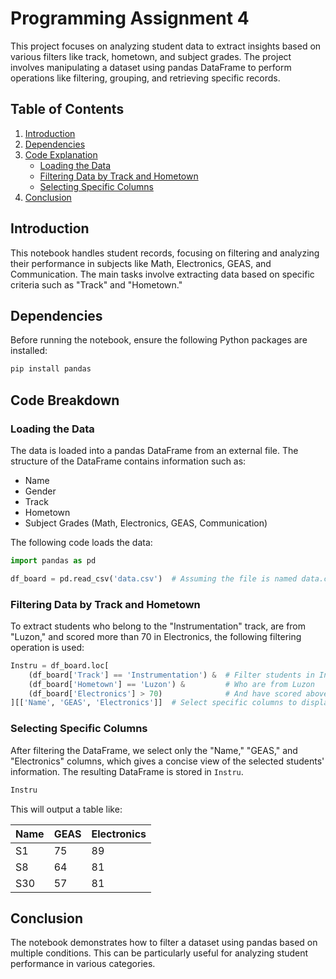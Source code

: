 
# Programming Assignment 4

This project focuses on analyzing student data to extract insights based on various filters like track, hometown, and subject grades. The project involves manipulating a dataset using pandas DataFrame to perform operations like filtering, grouping, and retrieving specific records.

## Table of Contents
1. [Introduction](#introduction)
2. [Dependencies](#dependencies)
3. [Code Explanation](#code-explanation)
   - [Loading the Data](#loading-the-data)
   - [Filtering Data by Track and Hometown](#filtering-data-by-track-and-hometown)
   - [Selecting Specific Columns](#selecting-specific-columns)
4. [Conclusion](#conclusion)

## Introduction
This notebook handles student records, focusing on filtering and analyzing their performance in subjects like Math, Electronics, GEAS, and Communication. The main tasks involve extracting data based on specific criteria such as "Track" and "Hometown."

## Dependencies
Before running the notebook, ensure the following Python packages are installed:

```bash
pip install pandas
```

## Code Breakdown

### Loading the Data
The data is loaded into a pandas DataFrame from an external file. The structure of the DataFrame contains information such as:
- Name
- Gender
- Track
- Hometown
- Subject Grades (Math, Electronics, GEAS, Communication)

The following code loads the data:

```python
import pandas as pd

df_board = pd.read_csv('data.csv')  # Assuming the file is named data.csv
```

### Filtering Data by Track and Hometown
To extract students who belong to the "Instrumentation" track, are from "Luzon," and scored more than 70 in Electronics, the following filtering operation is used:

```python
Instru = df_board.loc[
    (df_board['Track'] == 'Instrumentation') &  # Filter students in Instrumentation
    (df_board['Hometown'] == 'Luzon') &         # Who are from Luzon
    (df_board['Electronics'] > 70)              # And have scored above 70 in Electronics
][['Name', 'GEAS', 'Electronics']]  # Select specific columns to display
```

### Selecting Specific Columns
After filtering the DataFrame, we select only the "Name," "GEAS," and "Electronics" columns, which gives a concise view of the selected students' information. The resulting DataFrame is stored in `Instru`.

```python
Instru
```

This will output a table like:

| Name  | GEAS | Electronics |
|-------|------|-------------|
| S1    | 75   | 89          |
| S8    | 64   | 81          |
| S30   | 57   | 81          |

## Conclusion
The notebook demonstrates how to filter a dataset using pandas based on multiple conditions. This can be particularly useful for analyzing student performance in various categories.
